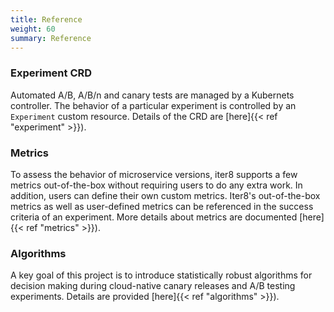 ```yaml
---
title: Reference
weight: 60
summary: Reference 
---
```


### Experiment CRD

Automated A/B, A/B/n and canary tests are managed by a Kubernets controller. The behavior of a particular experiment is controlled by an `Experiment` custom resource. Details of the CRD are [here]{{< ref "experiment" >}}).

### Metrics

To assess the behavior of microservice versions, iter8 supports a few metrics out-of-the-box without requiring users to do any extra work. In addition, users can define their own custom metrics. Iter8's out-of-the-box metrics as well as user-defined metrics can be referenced in the success criteria of an experiment. More details about metrics are documented [here]{{< ref "metrics" >}}).

### Algorithms

A key goal of this project is to introduce statistically robust algorithms for decision making during cloud-native canary releases and A/B testing experiments. Details are provided [here]{{< ref "algorithms" >}}).
